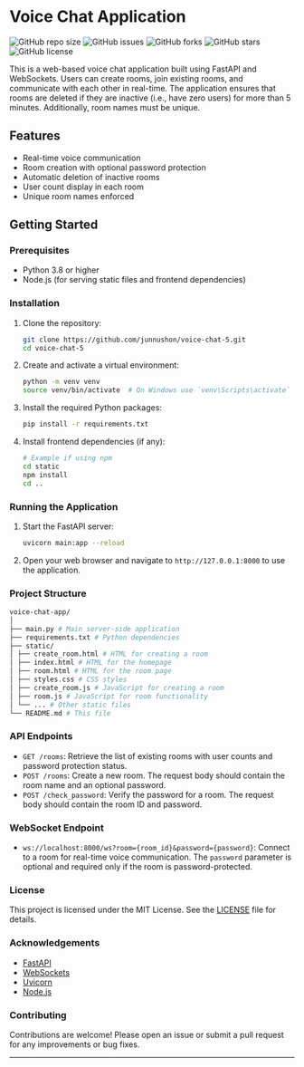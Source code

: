 # Voice Chat Application
![GitHub repo size](https://img.shields.io/github/repo-size/junnushon/voice-chat-5)
![GitHub issues](https://img.shields.io/github/issues/junnushon/voice-chat-5)
![GitHub forks](https://img.shields.io/github/forks/junnushon/voice-chat-5)
![GitHub stars](https://img.shields.io/github/stars/junnushon/voice-chat-5)
![GitHub license](https://img.shields.io/github/license/junnushon/voice-chat-5)

This is a web-based voice chat application built using FastAPI and WebSockets. Users can create rooms, join existing rooms, and communicate with each other in real-time. The application ensures that rooms are deleted if they are inactive (i.e., have zero users) for more than 5 minutes. Additionally, room names must be unique.

## Features

- Real-time voice communication
- Room creation with optional password protection
- Automatic deletion of inactive rooms
- User count display in each room
- Unique room names enforced

## Getting Started

### Prerequisites

- Python 3.8 or higher
- Node.js (for serving static files and frontend dependencies)

### Installation

1. Clone the repository:

    ```bash
    git clone https://github.com/junnushon/voice-chat-5.git
    cd voice-chat-5
    ```

2. Create and activate a virtual environment:

    ```bash
    python -m venv venv
    source venv/bin/activate  # On Windows use `venv\Scripts\activate`
    ```

3. Install the required Python packages:

    ```bash
    pip install -r requirements.txt
    ```

4. Install frontend dependencies (if any):

    ```bash
    # Example if using npm
    cd static
    npm install
    cd ..
    ```

### Running the Application

1. Start the FastAPI server:

    ```bash
    uvicorn main:app --reload
    ```

2. Open your web browser and navigate to `http://127.0.0.1:8000` to use the application.

### Project Structure
```graphql
voice-chat-app/
│
├── main.py # Main server-side application
├── requirements.txt # Python dependencies
├── static/
│ ├── create_room.html # HTML for creating a room
│ ├── index.html # HTML for the homepage
│ ├── room.html # HTML for the room page
│ ├── styles.css # CSS styles
│ ├── create_room.js # JavaScript for creating a room
│ ├── room.js # JavaScript for room functionality
│ └── ... # Other static files
└── README.md # This file
```

### API Endpoints

- `GET /rooms`: Retrieve the list of existing rooms with user counts and password protection status.
- `POST /rooms`: Create a new room. The request body should contain the room name and an optional password.
- `POST /check_password`: Verify the password for a room. The request body should contain the room ID and password.

### WebSocket Endpoint

- `ws://localhost:8000/ws?room={room_id}&password={password}`: Connect to a room for real-time voice communication. The `password` parameter is optional and required only if the room is password-protected.

### License

This project is licensed under the MIT License. See the [LICENSE](LICENSE) file for details.

### Acknowledgements

- [FastAPI](https://fastapi.tiangolo.com/)
- [WebSockets](https://websockets.readthedocs.io/)
- [Uvicorn](https://www.uvicorn.org/)
- [Node.js](https://nodejs.org/)

### Contributing

Contributions are welcome! Please open an issue or submit a pull request for any improvements or bug fixes.

---